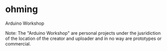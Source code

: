# ohming
Arduino Workshop

Note: The "Arduino Workshop" are personal projects under the jusridiction of the
location of the creator and uploader and in no way are prototypes or commercial.